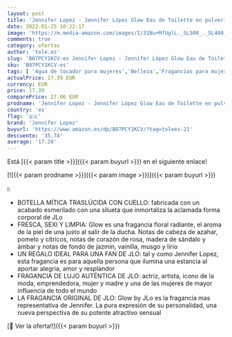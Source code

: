 ```yaml
---
layout: post
title: 'Jennifer Lopez - Jennifer López Glow Eau de Toilette en pulverizador  50 ml'
date: 2022-01-25 10:22:17
image: 'https://m.media-amazon.com/images/I/31Nu+MfUglL._SL500_._SL400_.jpg'
comments: true
category: ofertas
author: 'tole.es'
slug: 'B07PCY1KCV-es Jennifer Lopez - Jennifer López Glow Eau de Toilette en...'
sku: 'B07PCY1KCV-es'
tags: [ 'Agua de tocador para mujeres','Belleza','Fragancias para mujeres','Perfumes y fragancias','de','eau','jennifer lopez','toilette', ]
actualPrice: 17.39 EUR
currency: EUR
price: 17.39
comparePrice: 27.06 EUR
prodname: 'Jennifer Lopez - Jennifer López Glow Eau de Toilette en pulverizador  50 ml'
country: 'es'
flag: '🇪🇸'
brand: 'Jennifer Lopez'
buyurl: 'https://www.amazon.es/dp/B07PCY1KCV/?tag=tolees-21'
descuento: '35.74'
average: '17.39'
---
```


Está [{{< param title >}}]({{< param buyurl >}}) en el siguiente enlace!

[![{{< param prodname >}}]({{< param image >}})]({{< param buyurl >}})

ℹ️:

- BOTELLA MÍTICA TRASLÚCIDA CON CUELLO: fabricada con un acabado esmerilado con una silueta que inmortaliza la aclamada forma corporal de JLo
- FRESCA, SEXI Y LIMPIA: Glow es una fragancia floral radiante, el aroma de la piel de una justo al salir de la ducha. Notas de cabeza de azahar, pomelo y cítricos, notas de corazón de rosa, madera de sándalo y ámbar y notas de fondo de jazmín, vainilla, musgo y lirio
- UN REGALO IDEAL PARA UNA FAN DE JLO: tal y como Jennifer Lopez, esta fragancia es para aquella persona que ilumina una estancia al aportar alegría, amor y resplandor
- FRAGANCIA DE LUJO AUTÉNTICA DE JLO: actriz, artista, icono de la moda, emprendedora, mujer y madre y una de las mujeres de mayor influencia de todo el mundo
- LA FRAGANCIA ORIGINAL DE JLO: Glow by JLo es la fragancia mas representativa de Jennifer. La pura expresión de su personalidad, una nueva perspectiva de su potente atractivo sensual

[🛒 Ver la oferta!!]({{< param buyurl >}})
